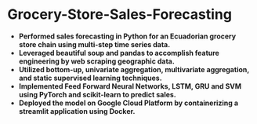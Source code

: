 # Grocery-Store-Sales-Forecasting

-	**Performed sales forecasting in Python for an Ecuadorian grocery store chain using multi-step time series data.**
-	**Leveraged beautiful soup and pandas to accomplish feature engineering by web scraping geographic data.**
- **Utilized bottom-up, univariate aggregation, multivariate aggregation, and static supervised learning techniques.**
- **Implemented Feed Forward Neural Networks, LSTM, GRU and SVM using PyTorch and scikit-learn to predict sales.**
- **Deployed the model on Google Cloud Platform by containerizing a streamlit application using Docker.**
